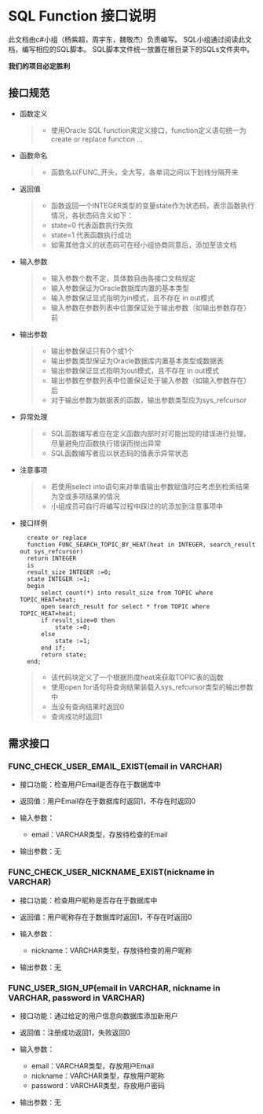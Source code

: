 # SQL Function 接口说明

此文档由c#小组（杨紫超，周宇东，魏敬杰）负责编写。
SQL小组通过阅读此文档，编写相应的SQL脚本。
SQL脚本文件统一放置在根目录下的SQLs文件夹中。

**我们的项目必定胜利**

## 接口规范
* 函数定义

	> * 使用Oracle SQL function来定义接口，function定义语句统一为create or replace function ...

* 函数命名

	> * 函数名以FUNC_开头，全大写，各单词之间以下划线分隔开来

* 返回值

	> * 函数返回一个INTEGER类型的变量state作为状态码，表示函数执行情况，各状态码含义如下：
	> * state=0 代表函数执行失败
	> * state=1 代表函数执行成功
	> * 如需其他含义的状态码可在经小组协商同意后，添加至该文档

* 输入参数

	> * 输入参数个数不定，具体数目由各接口文档规定
	> * 输入参数保证为Oracle数据库内置的基本类型
	> * 输入参数保证显式指明为in模式，且不存在 in out模式
	> * 输入参数在参数列表中位置保证处于输出参数（如输出参数存在）前

* 输出参数

	> * 输出参数保证只有0个或1个
	> * 输出参数类型保证为Oracle数据库内置基本类型或数据表
	> * 输出参数保证显式指明为out模式，且不存在 in out模式
	> * 输出参数在参数列表中位置保证处于输入参数（如输入参数存在）后
	> * 对于输出参数为数据表的函数，输出参数类型应为sys_refcursor

* 异常处理

	> * SQL函数编写者应在定义函数内部时对可能出现的错误进行处理，尽量避免应函数执行错误而抛出异常
	> * SQL函数编写者应以状态码的值表示异常状态

* 注意事项

	> * 若使用select into语句来对单值输出参数赋值时应考虑到检索结果为空或多项结果的情况
	> * 小组成员可自行将编写过程中踩过的坑添加到注意事项中

* 接口样例

		create or replace 
		function FUNC_SEARCH_TOPIC_BY_HEAT(heat in INTEGER, search_result out sys_refcursor)
		return INTEGER
		is
		result_size INTEGER :=0;
		state INTEGER :=1;
		begin 
  			select count(*) into result_size from TOPIC where TOPIC_HEAT=heat;
  			open search_result for select * from TOPIC where TOPIC_HEAT=heat;
  			if result_size=0 then
    			state :=0;
  			else 
    			state :=1;
  			end if;
  			return state;
		end;
	> * 该代码块定义了一个根据热度heat来获取TOPIC表的函数
	> * 使用open for语句将查询结果装载入sys_refcursor类型的输出参数中
	> * 当没有查询结果时返回0
	> * 查询成功时返回1

## 需求接口
### FUNC\_CHECK\_USER\_EMAIL\_EXIST(email in VARCHAR)
* 接口功能：检查用户Email是否存在于数据库中
* 返回值：用户Email存在于数据库时返回1，不存在时返回0
* 输入参数：

	* email：VARCHAR类型，存放待检查的Email

* 输出参数：无

### FUNC\_CHECK\_USER\_NICKNAME\_EXIST(nickname in VARCHAR)
* 接口功能：检查用户昵称是否存在于数据库中
* 返回值：用户昵称存在于数据库时返回1，不存在时返回0
* 输入参数：

	* nickname：VARCHAR类型，存放待检查的用户昵称

* 输出参数：无

### FUNC\_USER\_SIGN\_UP(email in VARCHAR, nickname in VARCHAR, password in VARCHAR)
* 接口功能：通过给定的用户信息向数据库添加新用户
* 返回值：注册成功返回1，失败返回0
* 输入参数：
	* email：VARCHAR类型，存放用户Email
	* nickname：VARCHAR类型，存放用户昵称
	* password：VARCHAR类型，存放用户密码

* 输出参数：无

		
